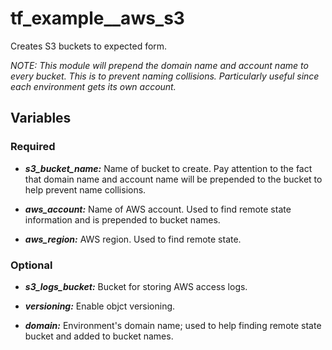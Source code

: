 # tf_example__aws_s3
Creates S3 buckets to expected form.

_NOTE: This module will prepend the domain name and account name to every bucket.  This is to prevent naming collisions.  Particularly useful since each environment gets its own account._

## Variables
### Required
* ___s3_bucket_name:___ Name of bucket to create.  Pay attention to the fact that domain name and account name will be prepended to the bucket to help prevent name collisions.

* ___aws_account:___ Name of AWS account.  Used to find remote state information and is prepended to bucket names.

* ___aws_region:___ AWS region.  Used to find remote state.

### Optional
* ___s3_logs_bucket:___ Bucket for storing AWS access logs.

* ___versioning:___ Enable objct versioning.

* ___domain:___ Environment's domain name; used to help finding remote state bucket and added to bucket names.

